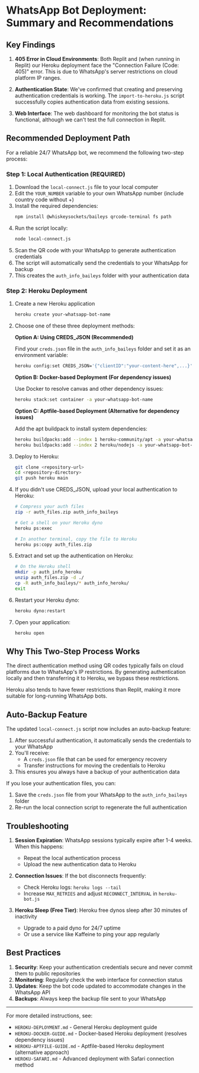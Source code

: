 # WhatsApp Bot Deployment: Summary and Recommendations

## Key Findings

1. **405 Error in Cloud Environments**: Both Replit and (when running in Replit) our Heroku deployment face the "Connection Failure (Code: 405)" error. This is due to WhatsApp's server restrictions on cloud platform IP ranges.

2. **Authentication State**: We've confirmed that creating and preserving authentication credentials is working. The `import-to-heroku.js` script successfully copies authentication data from existing sessions.

3. **Web Interface**: The web dashboard for monitoring the bot status is functional, although we can't test the full connection in Replit.

## Recommended Deployment Path

For a reliable 24/7 WhatsApp bot, we recommend the following two-step process:

### Step 1: Local Authentication (REQUIRED)

1. Download the `local-connect.js` file to your local computer
2. Edit the `YOUR_NUMBER` variable to your own WhatsApp number (include country code without +)
3. Install the required dependencies:
   ```bash
   npm install @whiskeysockets/baileys qrcode-terminal fs path
   ```
4. Run the script locally:
   ```bash
   node local-connect.js
   ```
5. Scan the QR code with your WhatsApp to generate authentication credentials
6. The script will automatically send the credentials to your WhatsApp for backup
7. This creates the `auth_info_baileys` folder with your authentication data

### Step 2: Heroku Deployment

1. Create a new Heroku application
   ```bash
   heroku create your-whatsapp-bot-name
   ```

2. Choose one of these three deployment methods:

   **Option A: Using CREDS_JSON (Recommended)**
   
   Find your `creds.json` file in the `auth_info_baileys` folder and set it as an environment variable:
   ```bash
   heroku config:set CREDS_JSON='{"clientID":"your-content-here",...}' -a your-whatsapp-bot-name
   ```

   **Option B: Docker-based Deployment (For dependency issues)**
   
   Use Docker to resolve canvas and other dependency issues:
   ```bash
   heroku stack:set container -a your-whatsapp-bot-name
   ```
   
   **Option C: Aptfile-based Deployment (Alternative for dependency issues)**
   
   Add the apt buildpack to install system dependencies:
   ```bash
   heroku buildpacks:add --index 1 heroku-community/apt -a your-whatsapp-bot-name
   heroku buildpacks:add --index 2 heroku/nodejs -a your-whatsapp-bot-name
   ```

3. Deploy to Heroku:
   ```bash
   git clone <repository-url>
   cd <repository-directory>
   git push heroku main
   ```

4. If you didn't use CREDS_JSON, upload your local authentication to Heroku:
   ```bash
   # Compress your auth files
   zip -r auth_files.zip auth_info_baileys
   
   # Get a shell on your Heroku dyno
   heroku ps:exec
   
   # In another terminal, copy the file to Heroku
   heroku ps:copy auth_files.zip
   ```

5. Extract and set up the authentication on Heroku:
   ```bash
   # On the Heroku shell
   mkdir -p auth_info_heroku
   unzip auth_files.zip -d ./
   cp -R auth_info_baileys/* auth_info_heroku/
   exit
   ```

6. Restart your Heroku dyno:
   ```bash
   heroku dyno:restart
   ```

7. Open your application:
   ```bash
   heroku open
   ```

## Why This Two-Step Process Works

The direct authentication method using QR codes typically fails on cloud platforms due to WhatsApp's IP restrictions. By generating authentication locally and then transferring it to Heroku, we bypass these restrictions. 

Heroku also tends to have fewer restrictions than Replit, making it more suitable for long-running WhatsApp bots.

## Auto-Backup Feature

The updated `local-connect.js` script now includes an auto-backup feature:

1. After successful authentication, it automatically sends the credentials to your WhatsApp
2. You'll receive:
   - A `creds.json` file that can be used for emergency recovery
   - Transfer instructions for moving the credentials to Heroku
3. This ensures you always have a backup of your authentication data

If you lose your authentication files, you can:
1. Save the `creds.json` file from your WhatsApp to the `auth_info_baileys` folder
2. Re-run the local connection script to regenerate the full authentication

## Troubleshooting

1. **Session Expiration**: WhatsApp sessions typically expire after 1-4 weeks. When this happens:
   - Repeat the local authentication process
   - Upload the new authentication data to Heroku

2. **Connection Issues**: If the bot disconnects frequently:
   - Check Heroku logs: `heroku logs --tail`
   - Increase `MAX_RETRIES` and adjust `RECONNECT_INTERVAL` in `heroku-bot.js`

3. **Heroku Sleep (Free Tier)**: Heroku free dynos sleep after 30 minutes of inactivity
   - Upgrade to a paid dyno for 24/7 uptime
   - Or use a service like Kaffeine to ping your app regularly

## Best Practices

1. **Security**: Keep your authentication credentials secure and never commit them to public repositories
2. **Monitoring**: Regularly check the web interface for connection status
3. **Updates**: Keep the bot code updated to accommodate changes in the WhatsApp API
4. **Backups**: Always keep the backup file sent to your WhatsApp

---

For more detailed instructions, see:
- `HEROKU-DEPLOYMENT.md` - General Heroku deployment guide
- `HEROKU-DOCKER-GUIDE.md` - Docker-based Heroku deployment (resolves dependency issues)
- `HEROKU-APTFILE-GUIDE.md` - Aptfile-based Heroku deployment (alternative approach)
- `HEROKU-SAFARI.md` - Advanced deployment with Safari connection method